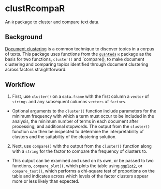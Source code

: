 # clustRcompaR

An `R` package to cluster and compare text data.

## Background 
[Document clustering](https://en.wikipedia.org/wiki/Document_clustering) is a common technique to discover topics in a corpus of texts. This package uses functions from the [`quanteda`](https://github.com/kbenoit/quanteda) `R` package as the basis for two functions, `cluster()` and `compare(), to make document clustering and comparing topics identified through document clustering across factors straightforward.

## Workflow

1. First, use `cluster()` on a `data.frame` with the first column a `vector` of `strings` and any subsequent columns `vectors` of `factors`.
 
* Optional arguments to the `cluster()` function include parameters for the minimum frequency with which a term must occur to be included in the analysis, the minimum number of terms in each document after processing, and additional stopwords. The output from the `cluster()` function can then be inspected to determine the interpretability of clusters and the suitability of the clustering solution.

2. Next, use `compare()` with the output from the `cluster()` function along with a `string` for the factor to compare the frequency of clusters to. 
 
* This output can be examined and used on its own, or be passed to two functions, `compare_plot()`, which plots the table using [`ggplot2`](https://github.com/hadley/ggplot2), or `compare_test()`, which performs a chi-square test of proportions on the table and indicates across which levels of the factor clusters appear more or less likely than expected.

